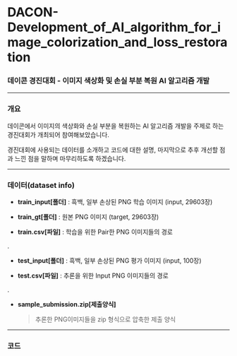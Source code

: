 # DACON-Development_of_AI_algorithm_for_image_colorization_and_loss_restoration
### 데이콘 경진대회 - 이미지 색상화 및 손실 부분 복원 AI 알고리즘 개발
- - -
### 개요

데이콘에서 이미지의 색상화와 손실 부분을 복원하는 AI 알고리즘 개발을 주제로 하는 경진대회가 개최되어 참여해보았습니다.

경진대회에 사용되는 데이터를 소개하고 코드에 대한 설명, 마지막으로 추후 개선할 점과 느낀 점을 말하며 마무리하도록 하겠습니다. 

- - -

### 데이터(dataset info)

+ __train_input[폴더]__ : 흑백, 일부 손상된 PNG 학습 이미지 (input, 29603장)

+ __train_gt[폴더]__ : 원본 PNG 이미지 (target, 29603장)

+ __train.csv[파일]__ : 학습을 위한 Pair한 PNG 이미지들의 경로

.

+ __test_input[폴더]__ : 흑백, 일부 손상된 PNG 평가 이미지 (input, 100장)

+ __test.csv[파일]__ : 추론을 위한 Input PNG 이미지들의 경로

.

+ __sample_submission.zip[제출양식]__

  >추론한 PNG이미지들을 zip 형식으로 압축한 제출 양식

- - -

### 코드

